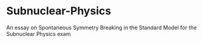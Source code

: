 # Subnuclear-Physics

An essay on Spontaneous Symmetry Breaking in the Standard Model for the Subnuclear Physics exam

